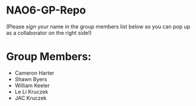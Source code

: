 # NAO6-GP-Repo

(Please *sign* your name in the group members list below so you can pop up as a collaborator on the right side!)
# Group Members:
- Cameron Harter
- Shawn Byers
- William Keeler
- Le Li Kruczek
- JAC Kruczek
